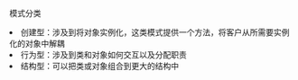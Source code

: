 <p>模式分类 </p>
<li>创建型：涉及到将对象实例化，这类模式提供一个方法，将客户从所需要实例化的对象中解耦</li>
<li>行为型：涉及到类和对象如何交互以及分配职责</li>
<li>结构型：可以把类或对象组合到更大的结构中</li>